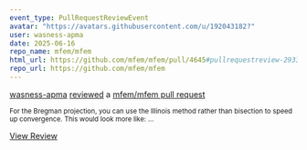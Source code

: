 ```yaml
---
event_type: PullRequestReviewEvent
avatar: "https://avatars.githubusercontent.com/u/192043182?"
user: wasness-apma
date: 2025-06-16
repo_name: mfem/mfem
html_url: https://github.com/mfem/mfem/pull/4645#pullrequestreview-2933126878
repo_url: https://github.com/mfem/mfem
---
```


<a href='https://github.com/wasness-apma' target='_blank'>wasness-apma</a> <a href='https://github.com/mfem/mfem/pull/4645#pullrequestreview-2933126878' target='_blank'>reviewed</a> a <a href='https://github.com/mfem/mfem/pull/4645' target='_blank'>mfem/mfem pull request</a>

<small>For the Bregman projection, you can use the Illinois method rather than bisection to speed up convergence. This would look more like:...</small>

<a href='https://github.com/mfem/mfem/pull/4645#pullrequestreview-2933126878' target='_blank'>View Review</a>